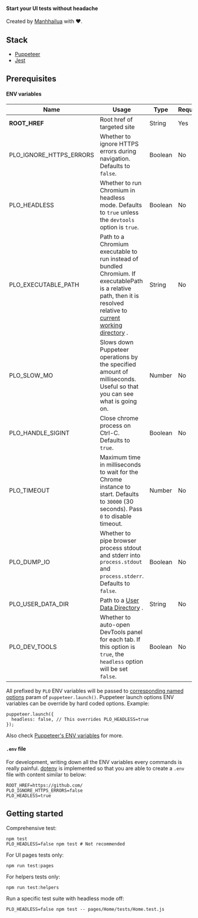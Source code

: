#### Start your UI tests without headache

Created by [Manhhailua](https://github.com/manhhailua) with :heart:.

## Stack

* [Puppeteer](https://github.com/GoogleChrome/puppeteer)
* [Jest](https://facebook.github.io/jest/)

## Prerequisites

#### ENV variables

| Name | Usage | Type | Required? |
|---|---|---|---|
| **ROOT_HREF** | Root href of targeted site | String | Yes |
| PLO_IGNORE_HTTPS_ERRORS | Whether to ignore HTTPS errors during navigation. Defaults to `false`. | Boolean | No |
| PLO_HEADLESS | Whether to run Chromium in headless mode. Defaults to `true` unless the `devtools` option is `true`. | Boolean | No |
| PLO_EXECUTABLE_PATH | Path to a Chromium executable to run instead of bundled Chromium. If executablePath is a relative path, then it is resolved relative to [current working directory](https://nodejs.org/api/process.html#process_process_cwd) . | String | No |
| PLO_SLOW_MO | Slows down Puppeteer operations by the specified amount of milliseconds. Useful so that you can see what is going on. | Number | No |
| PLO_HANDLE_SIGINT | Close chrome process on Ctrl-C. Defaults to `true`. | Boolean | No |
| PLO_TIMEOUT | Maximum time in milliseconds to wait for the Chrome instance to start. Defaults to `30000` (30 seconds). Pass `0` to disable timeout. | Number | No |
| PLO_DUMP_IO | Whether to pipe browser process stdout and stderr into `process.stdout` and `process.stderr`. Defaults to `false`. | Boolean | No |
| PLO_USER_DATA_DIR | Path to a [User Data Directory](https://chromium.googlesource.com/chromium/src/+/master/docs/user_data_dir.md) . | String | No |
| PLO_DEV_TOOLS | Whether to auto-open DevTools panel for each tab. If this option is `true`, the `headless` option will be set `false`. | Boolean | No |

All prefixed by `PLO` ENV variables will be passed to [corresponding named options](https://github.com/GoogleChrome/puppeteer/blob/master/docs/api.md#puppeteerlaunchoptions)  param of `puppeteer.launch()`. Puppeteer launch options ENV variables can be override by hard coded options. Example:

```
puppeteer.launch({
  headless: false, // This overrides PLO_HEADLESS=true
});
```

Also check [Puppeteer's ENV variables](https://github.com/GoogleChrome/puppeteer/blob/master/docs/api.md#environment-variables) for more.

#### `.env` file

For development, writing down all the ENV variables every commands is really painful. [dotenv](https://github.com/bkeepers/dotenv) is implemented so that you are able to create a `.env` file with content similar to below:

```
ROOT_HREF=https://github.com/
PLO_IGNORE_HTTPS_ERRORS=false
PLO_HEADLESS=true
```

## Getting started

Comprehensive test:

```
npm test
PLO_HEADLESS=false npm test # Not recommended
```

For UI pages tests only:

```
npm run test:pages
```

For helpers tests only:

```
npm run test:helpers
```

Run a specific test suite with headless mode off:

```
PLO_HEADLESS=false npm test -- pages/Home/tests/Home.test.js
```